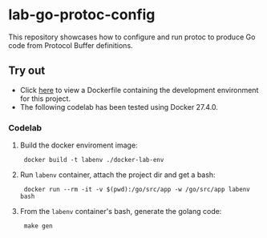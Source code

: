 # lab-go-protoc-config

This repository showcases how to configure and run protoc to produce Go code from Protocol Buffer definitions.

## Try out

- Click [here](./docker-lab-env/Dockerfile) to view a Dockerfile containing the development environment for this project.
- The following codelab has been tested using Docker 27.4.0.

### Codelab

1. Build the docker enviroment image:

        docker build -t labenv ./docker-lab-env

1. Run `labenv` container, attach the project dir and get a bash:

        docker run --rm -it -v $(pwd):/go/src/app -w /go/src/app labenv bash

1. From the `labenv` container's bash, generate the golang code:

        make gen